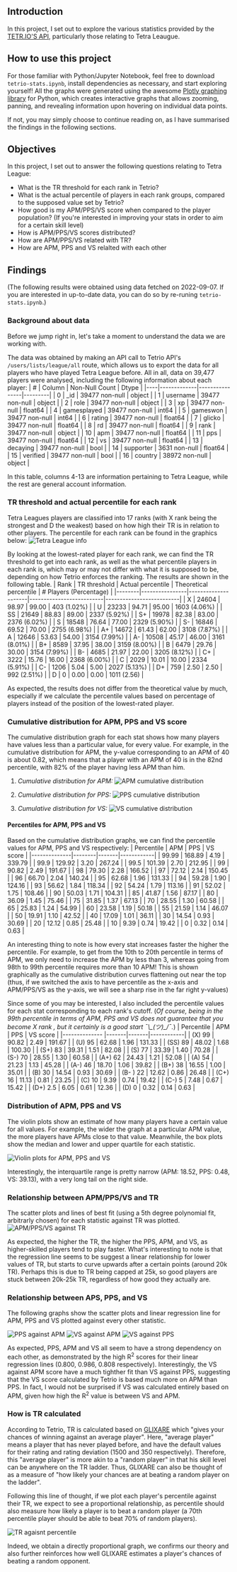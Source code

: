 ## Introduction
In this project, I set out to explore the various statistics provided by the [TETR.IO'S API](https://tetr.io/about/api/), particularly those relating to Tetra Leaugue.

## How to use this project
For those familiar with Python/Jupyter Notebook, feel free to download `tetrio-stats.ipynb`, install dependencies as necessary, and start exploring yourself! All the graphs were generated using the awesome [Plotly graphing library](https://plotly.com/graphing-libraries/) for Python, which creates interactive graphs that allows zooming, panning, and revealing information upon hovering on individual data points.

If not, you may simply choose to continue reading on, as I have summarised the findings in the following sections.

## Objectives
In this project, I set out to answer the following questions relating to Tetra League:
- What is the TR threshold for each rank in Tetrio?
- What is the actual percentile of players in each rank groups, compared to the supposed value set by Tetrio?
- How good is my APM/PPS/VS score when compared to the player population? (If you're interested in improving your stats in order to aim for a certain skill level)
- How is APM/PPS/VS scores distributed?
- How are APM/PPS/VS related with TR?
- How are APM, PPS and VS relalted with each other

## Findings
(The following results were obtained using data fetched on 2022-09-07. If you are interested in up-to-date data, you can do so by re-runing `tetrio-stats.ipynb`.)

### Background about data
Before we jump right in, let's take a moment to understand the data we are working with.

The data  was obtained by making an API call to Tetrio API's `/users/lists/league/all` route, which allows us to export the data for all players who have played Tetra League before. All in all, data on 39,477 players were analysed, including the following information about each player: 
| #  | Column      | Non-Null Count | Dtype   |
|----|-------------|----------------|---------|
| 0  | _id         | 39477 non-null | object  |
| 1  | username    | 39477 non-null | object  |
| 2  | role        | 39477 non-null | object  |
| 3  | xp          | 39477 non-null | float64 |
| 4  | gamesplayed | 39477 non-null | int64   |
| 5  | gameswon    | 39477 non-null | int64   |
| 6  | rating      | 39477 non-null | float64 |
| 7  | glicko      | 39477 non-null | float64 |
| 8  | rd          | 39477 non-null | float64 |
| 9  | rank        | 39477 non-null | object  |
| 10 | apm         | 39477 non-null | float64 |
| 11 | pps         | 39477 non-null | float64 |
| 12 | vs          | 39477 non-null | float64 |
| 13 | decaying    | 39477 non-null | bool    |
| 14 | supporter   | 3631 non-null  | float64 |
| 15 | verified    | 39477 non-null | bool    |
| 16 | country     | 38972 non-null | object  |

In this table, columns 4-13 are information pertaining to Tetra League, while the rest are general account information. 

### TR threshold and actual percentile for each rank
Tetra Leagues players are classified into 17 ranks (with X rank being the strongest and D the weakest) based on how high their TR is in relation to other players. The percentile for each rank can be found in the graphics below:
![Tetra League info](assets/tetra-league-info.png)

By looking at the lowest-rated player for each rank, we can find the TR threshold to get into each rank, as well as the what percentile players in each rank is, which may or may not differ with what it is supposed to be, depending on how Tetrio enforces the ranking. The results are shown in the following table. 
|  Rank  |   TR threshold |   Actual percentile |   Theoretical percentile |   # Players (Percentage) |
|--------|----------------|---------------------|--------------------------|--------------------------|
|   X    |          24604 |               98.97 |                    99.00 |              403 (1.02%) |
|   U    |          23233 |               94.71 |                    95.00 |             1603 (4.06%) |
|   SS   |          21649 |               88.83 |                    89.00 |             2337 (5.92%) |
|   S+   |          19978 |               82.38 |                    83.00 |             2376 (6.02%) |
|   S    |          18548 |               76.64 |                    77.00 |             2329 (5.90%) |
|   S-   |          16846 |               69.52 |                    70.00 |             2755 (6.98%) |
|   A+   |          14672 |               61.43 |                    62.00 |             3108 (7.87%) |
|   A    |          12646 |               53.63 |                    54.00 |             3154 (7.99%) |
|   A-   |          10508 |               45.17 |                    46.00 |             3161 (8.01%) |
|   B+   |           8589 |               37.95 |                    38.00 |             3159 (8.00%) |
|   B    |           6479 |               29.76 |                    30.00 |             3154 (7.99%) |
|   B-   |           4685 |               21.97 |                    22.00 |             3205 (8.12%) |
|   C+   |           3222 |               15.76 |                    16.00 |             2368 (6.00%) |
|   C    |           2029 |               10.01 |                    10.00 |             2334 (5.91%) |
|   C-   |           1206 |                5.04 |                     5.00 |             2027 (5.13%) |
|   D+   |            759 |                2.50 |                     2.50 |              992 (2.51%) |
|   D    |              0 |                0.00 |                     0.00 |              1011 (2.56) |

As expected, the results does not differ from the theoretical value by much, especially if we calculate the percentile values based on percentage of players instead of the position of the lowest-rated player. 

### Cumulative distribution for APM, PPS and VS score
The cumulative distribution graph for each stat shows how many players have values less than a particular value, for every value. For example, in the cumulative distribution for APM, the y-value corresponding to an APM of 40 is about 0.82, which means that a player with an APM of 40 is in the 82nd percentile, with 82% of the player having less APM than him.

1. *Cumulative distribution for APM:*
![APM cumulative distribution](assets/apm_cumulative.png)

2. *Cumulative distribution for PPS:*
![PPS cumulative distribution](assets/pps_cumulative.png)

3. *Cumulative distribution for VS:*
![VS cumulative distribution](assets/vs_cumulative.png)

#### Percentiles for APM, PPS and VS
Based on the cumulative distribution graphs, we can find the percentile values for APM, PPS and VS respectively:
|   Percentile |    APM |   PPS |   VS score |
|--------------|--------|-------|------------|
|        99.99 | 168.89 |  4.19 |     339.79 |
|        99.9  | 129.92 |  3.20 |     267.24 |
|        99.5  | 101.39 |  2.70 |     212.95 |
|        99    |  90.82 |  2.49 |     191.67 |
|        98    |  79.30 |  2.28 |     166.52 |
|        97    |  72.12 |  2.14 |     150.45 |
|        96    |  66.70 |  2.04 |     140.24 |
|        95    |  62.68 |  1.96 |     131.33 |
|        94    |  59.28 |  1.90 |     124.16 |
|        93    |  56.62 |  1.84 |     118.34 |
|        92    |  54.24 |  1.79 |     113.16 |
|        91    |  52.02 |  1.75 |     108.46 |
|        90    |  50.03 |  1.71 |     104.31 |
|        85    |  41.87 |  1.56 |      87.17 |
|        80    |  36.09 |  1.45 |      75.46 |
|        75    |  31.85 |  1.37 |      67.13 |
|        70    |  28.55 |  1.30 |      60.58 |
|        65    |  25.83 |  1.24 |      54.99 |
|        60    |  23.58 |  1.19 |      50.18 |
|        55    |  21.59 |  1.14 |      46.07 |
|        50    |  19.91 |  1.10 |      42.52 |
|        40    |  17.09 |  1.01 |      36.11 |
|        30    |  14.54 |  0.93 |      30.69 |
|        20    |  12.12 |  0.85 |      25.48 |
|        10    |   9.39 |  0.74 |      19.42 |
|         0    |   0.32 |  0.14 |       0.63 |

An interesting thing to note is how every stat increases faster the higher the percentile. For example, to get from the 10th to 20th percentile in terms of APM, we only need to increase the APM by less than 3, whereas going from 98th to 99th percentile requires more than 10 APM! This is shown graphically as the cumulative distribution curves flattening out near the top (thus, if we switched the axis to have percentile as the x-axis and APM/PPS/VS as the y-axis, we will see a sharp rise in the far right y-values)

Since some of you may be interested, I also included the percentile values for each stat corresponding to each rank's cutoff. (*Of course, being in the 99th percentile in terms of APM, PPS and VS does not guarantee that you become X rank , but it certainly is a good start ¯\\\_(ツ)\_/¯.*)
|   Percentile  |   APM |   PPS |   VS score |
|-------------- |-------|-------|------------|
|       (X) 99  | 90.82 |  2.49 |     191.67 |
|       (U) 95  | 62.68 |  1.96 |     131.33 |
|      (SS) 89  | 48.02 |  1.68 |     100.30 |
|      (S+) 83  | 39.31 |  1.51 |      82.08 |
|       (S) 77  | 33.39 |  1.40 |      70.28 |
|      (S-) 70  | 28.55 |  1.30 |      60.58 |
|      (A+) 62  | 24.43 |  1.21 |      52.08 |
|       (A) 54  | 21.23 |  1.13 |      45.28 |
|      (A-) 46  | 18.70 |  1.06 |      39.82 |
|      (B+) 38  | 16.55 |  1.00 |      35.01 |
|       (B) 30  | 14.54 |  0.93 |      30.69 |
|      (B- ) 22 | 12.62 |  0.86 |      26.48 |
|      (C+) 16  | 11.13 |  0.81 |      23.25 |
|       (C) 10  |  9.39 |  0.74 |      19.42 |
|       (C-) 5  |  7.48 |  0.67 |      15.42 |
|     (D+) 2.5  |  6.05 |  0.61 |      12.36 |
|        (D) 0  |  0.32 |  0.14 |       0.63 |

### Distribution of APM, PPS and VS

The violin plots show an estimate of how many players have a certain value for all values. For example, the wider the graph at a particular APM value, the more players have APMs close to that value. Meanwhile, the box plots show the median and lower and upper quartile for each statistic.

![Violin plots for APM, PPS and VS](assets/violionplot.png)

Interestingly, the interquartile range is pretty narrow (APM: 18.52, PPS: 0.48, VS: 39.13), with a very long tail on the right side.

### Relationship between APM/PPS/VS and TR

The scatter plots and lines of best fit (using a 5th degree polynomial fit, arbitrarly chosen) for each statistic against TR was plotted. 
![APM/PPS/VS against TR](assets/regression_line.png)

As expected, the higher the TR, the higher the PPS, APM, and VS, as higher-skilled players tend to play faster. What's interesting to note is that the regression line seems to be suggest a linear relationship for lower values of TR, but starts to curve upwards after a certain points (around 20k TR). Perhaps this is due to TR being capped at 25k, so good players are stuck between 20k-25k TR, regardless of how good they actually are.

### Relationship between APS, PPS, and VS

The following graphs show the scatter plots and linear regression line for APM, PPS and VS plotted against every other statistic.

![PPS against APM](assets/pps-apm.png)
![VS against APM](assets/vs-apm.png)
![VS against PPS](assets/vs-pps.png)

As expected, PPS, APM and VS all seem to have a strong dependency on each other, as demonstrated by the high R<sup>2</sup> scores for their linear regression lines (0.800, 0.986, 0.808 respectively). Interestingly, the VS against APM score have a much tighther fit than VS against PPS, suggesting that the VS score calculated by Tetrio is based much more on APM than PPS. In fact, I would not be surprised if VS was calculated entirely based on APM, given how high the R<sup>2</sup> value is between VS and APM.

### How is TR calculated

According to Tetrio, TR is calculated based on [GLIXARE](https://www.smogon.com/forums/threads/gxe-glixare-a-much-better-way-of-estimating-a-players-overall-rating-than-shoddys-cre.51169/) which "gives your chances of winning against an average player". Here, "average player" means a player that has never played before, and have the default values for their rating and rating deviation (1500 and 350 respectively). Therefore, this "average player" is more akin to a "random player" in that his skill level can be anywhere on the TR ladder. Thus, GLIXARE can also be thought of as a measure of "how likely your chances are at beating a random player on the ladder". 

Following this line of thought, if we plot each player's percentile against their TR, we expect to see a proportional relationship, as percentile should also measure how likely a player is to beat a random player (a 70th percentile player should be able to beat 70% of random players). 

![TR agaisnt percentile](assets/tr-percentile.png)

Indeed, we obtain a directly proportional graph, we confirms our theory and also further reinforces how well GLIXARE estimates a player's chances of beating a random opponent.
